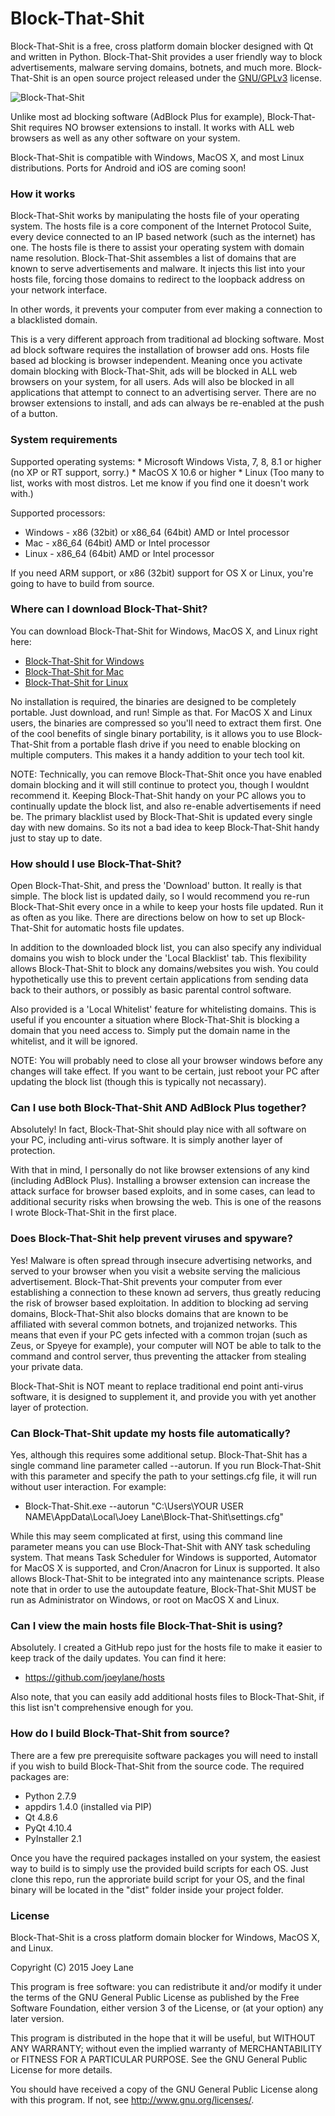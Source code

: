 Block-That-Shit
====================================
Block-That-Shit is a free, cross platform domain blocker designed with Qt and written in Python.  Block-That-Shit provides a user friendly way to block advertisements, malware serving domains, botnets, and much more.  Block-That-Shit is an open source project released under the [GNU/GPLv3](http://www.gnu.org/licenses/gpl.html) license.

![Block-That-Shit](https://raw.githubusercontent.com/joeylane/Block-That-Shit/master/screenshots/blockthatshit.jpg)

Unlike most ad blocking software (AdBlock Plus for example), Block-That-Shit requires NO browser extensions to install.  It works with ALL web browsers as well as any other software on your system.

Block-That-Shit is compatible with Windows, MacOS X, and most Linux distributions.  Ports for Android and iOS are coming soon!

<h3>How it works</h3>
Block-That-Shit works by manipulating the hosts file of your operating system.  The hosts file is a core component of the Internet Protocol Suite, every device connected to an IP based network (such as the internet) has one.  The hosts file is there to assist your operating system with domain name resolution.  Block-That-Shit assembles a list of domains that are known to serve advertisements and malware.  It injects this list into your hosts file, forcing those domains to redirect to the loopback address on your network interface.

In other words, it prevents your computer from ever making a connection to a blacklisted domain.

This is a very different approach from traditional ad blocking software.  Most ad block software requires the installation of browser add ons.  Hosts file based ad blocking is browser independent.  Meaning once you activate domain blocking with Block-That-Shit, ads will be blocked in ALL web browsers on your system, for all users.  Ads will also be blocked in all applications that attempt to connect to an advertising server.  There are no browser extensions to install, and ads can always be re-enabled at the push of a button.

<h3>System requirements</h3>
Supported operating systems:
* Microsoft Windows Vista, 7, 8, 8.1 or higher (no XP or RT support, sorry.)
* MacOS X 10.6 or higher
* Linux (Too many to list, works with most distros.  Let me know if you find one it doesn't work with.)

Supported processors:
* Windows - x86 (32bit) or x86_64 (64bit) AMD or Intel processor
* Mac - x86_64 (64bit) AMD or Intel processor
* Linux - x86_64 (64bit) AMD or Intel processor

If you need ARM support, or x86 (32bit) support for OS X or Linux, you're going to have to build from source.

<h3>Where can I download Block-That-Shit?</h3>
You can download Block-That-Shit for Windows, MacOS X, and Linux right here:

* [Block-That-Shit for Windows](https://github.com/joeylane/Block-That-Shit/releases/download/v1.0/Block-That-Shit-Windows.exe)
* [Block-That-Shit for Mac](https://github.com/joeylane/Block-That-Shit/releases/download/v1.0/Block-That-Shit-Mac.app.zip)
* [Block-That-Shit for Linux](https://github.com/joeylane/Block-That-Shit/releases/download/v1.0/Block-That-Shit-Linux.tar.gz)

No installation is required, the binaries are designed to be completely portable.  Just download, and run!  Simple as that.  For MacOS X and Linux users, the binaries are compressed so you'll need to extract them first.  One of the cool benefits of single binary portability, is it allows you to use Block-That-Shit from a portable flash drive if you need to enable blocking on multiple computers.  This makes it a handy addition to your tech tool kit.

NOTE:  Technically, you can remove Block-That-Shit once you have enabled domain blocking and it will still continue to protect you, though I wouldnt recommend it.  Keeping Block-That-Shit handy on your PC allows you to continually update the block list, and also re-enable advertisements if need be.  The primary blacklist used by Block-That-Shit is updated every single day with new domains.  So its not a bad idea to keep Block-That-Shit handy just to stay up to date.

<h3>How should I use Block-That-Shit?</h3>
Open Block-That-Shit, and press the 'Download' button.  It really is that simple.  The block list is updated daily, so I would recommend you re-run Block-That-Shit every once in a while to keep your hosts file updated.  Run it as often as you like.  There are directions below on how to set up Block-That-Shit for automatic hosts file updates.

In addition to the downloaded block list, you can also specify any individual domains you wish to block under the 'Local Blacklist' tab.  This flexibility allows Block-That-Shit to block any domains/websites you wish.  You could hypothetically use this to prevent certain applications from sending data back to their authors, or possibly as basic parental control software.

Also provided is a 'Local Whitelist' feature for whitelisting domains.  This is useful if you encounter a situation where Block-That-Shit is blocking a domain that you need access to.  Simply put the domain name in the whitelist, and it will be ignored.

NOTE:  You will probably need to close all your browser windows before any changes will take effect.  If you want to be certain, just reboot your PC after updating the block list (though this is typically not necassary).

<h3>Can I use both Block-That-Shit AND AdBlock Plus together?</h3>
Absolutely!  In fact, Block-That-Shit should play nice with all software on your PC, including anti-virus software.  It is simply another layer of protection.

With that in mind, I personally do not like browser extensions of any kind (including AdBlock Plus).  Installing a browser extension can increase the attack surface for browser based exploits, and in some cases, can lead to additional security risks when browsing the web.  This is one of the reasons I wrote Block-That-Shit in the first place.

<h3>Does Block-That-Shit help prevent viruses and spyware?</h3>
Yes!  Malware is often spread through insecure advertising networks, and served to your browser when you visit a website serving the malicious advertisement.  Block-That-Shit prevents your computer from ever establishing a connection to these known ad servers, thus greatly reducing the risk of browser based exploitation.  In addition to blocking ad serving domains, Block-That-Shit also blocks domains that are known to be affiliated with several common botnets, and trojanized networks.  This means that even if your PC gets infected with a common trojan (such as Zeus, or Spyeye for example), your computer will NOT be able to talk to the command and control server, thus preventing the attacker from stealing your private data.

Block-That-Shit is NOT meant to replace traditional end point anti-virus software, it is designed to supplement it, and provide you with yet another layer of protection.

<h3>Can Block-That-Shit update my hosts file automatically?</h3>
Yes, although this requires some additional setup.  Block-That-Shit has a single command line parameter called --autorun.  If you run Block-That-Shit with this parameter and specify the path to your settings.cfg file, it will run without user interaction.  For example:

* Block-That-Shit.exe --autorun "C:\Users\YOUR USER NAME\AppData\Local\Joey Lane\Block-That-Shit\settings.cfg"

While this may seem complicated at first, using this command line parameter means you can use Block-That-Shit with ANY task scheduling system.  That means Task Scheduler for Windows is supported, Automator for MacOS X is supported, and Cron/Anacron for Linux is supported.  It also allows Block-That-Shit to be integrated into any maintenance scripts.  Please note that in order to use the autoupdate feature, Block-That-Shit MUST be run as Administrator on Windows, or root on MacOS X and Linux.

<h3>Can I view the main hosts file Block-That-Shit is using?</h3>
Absolutely.  I created a GitHub repo just for the hosts file to make it easier to keep track of the daily updates.  You can find it here:

* https://github.com/joeylane/hosts

Also note, that you can easily add additional hosts files to Block-That-Shit, if this list isn't comprehensive enough for you.

<h3>How do I build Block-That-Shit from source?</h3>
There are a few pre prerequisite software packages you will need to install if you wish to build Block-That-Shit from the source code.  The required packages are:

* Python 2.7.9
* appdirs 1.4.0 (installed via PIP)
* Qt 4.8.6
* PyQt 4.10.4
* PyInstaller 2.1

Once you have the required packages installed on your system, the easiest way to build is to simply use the provided build scripts for each OS.  Just clone this repo, run the approriate build script for your OS, and the final binary will be located in the "dist" folder inside your project folder.

<h3>License</h3>
Block-That-Shit is a cross platform domain blocker for Windows, MacOS X, and Linux.

Copyright (C) 2015 Joey Lane

This program is free software: you can redistribute it and/or modify
it under the terms of the GNU General Public License as published by
the Free Software Foundation, either version 3 of the License, or
(at your option) any later version.

This program is distributed in the hope that it will be useful,
but WITHOUT ANY WARRANTY; without even the implied warranty of
MERCHANTABILITY or FITNESS FOR A PARTICULAR PURPOSE.  See the
GNU General Public License for more details.

You should have received a copy of the GNU General Public License
along with this program.  If not, see <http://www.gnu.org/licenses/>.